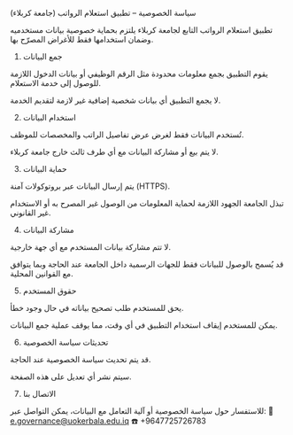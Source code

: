 سياسة الخصوصية – تطبيق استعلام الرواتب (جامعة كربلاء)

تطبيق استعلام الرواتب التابع لجامعة كربلاء يلتزم بحماية خصوصية بيانات مستخدميه وضمان استخدامها فقط للأغراض المصرّح بها.

1. جمع البيانات

يقوم التطبيق بجمع معلومات محدودة مثل الرقم الوظيفي أو بيانات الدخول اللازمة للوصول إلى خدمة الاستعلام.

لا يجمع التطبيق أي بيانات شخصية إضافية غير لازمة لتقديم الخدمة.

2. استخدام البيانات

تُستخدم البيانات فقط لغرض عرض تفاصيل الراتب والمخصصات للموظف.

لا يتم بيع أو مشاركة البيانات مع أي طرف ثالث خارج جامعة كربلاء.

3. حماية البيانات

يتم إرسال البيانات عبر بروتوكولات آمنة (HTTPS).

تبذل الجامعة الجهود اللازمة لحماية المعلومات من الوصول غير المصرح به أو الاستخدام غير القانوني.

4. مشاركة البيانات

لا تتم مشاركة بيانات المستخدم مع أي جهة خارجية.

قد يُسمح بالوصول للبيانات فقط للجهات الرسمية داخل الجامعة عند الحاجة وبما يتوافق مع القوانين المحلية.

5. حقوق المستخدم

يحق للمستخدم طلب تصحيح بياناته في حال وجود خطأ.

يمكن للمستخدم إيقاف استخدام التطبيق في أي وقت، مما يوقف عملية جمع البيانات.

6. تحديثات سياسة الخصوصية

قد يتم تحديث سياسة الخصوصية عند الحاجة.

سيتم نشر أي تعديل على هذه الصفحة.

7. الاتصال بنا

للاستفسار حول سياسة الخصوصية أو آلية التعامل مع البيانات، يمكن التواصل عبر:
📧 e.governance@uokerbala.edu.iq
☎️ +9647725726783
